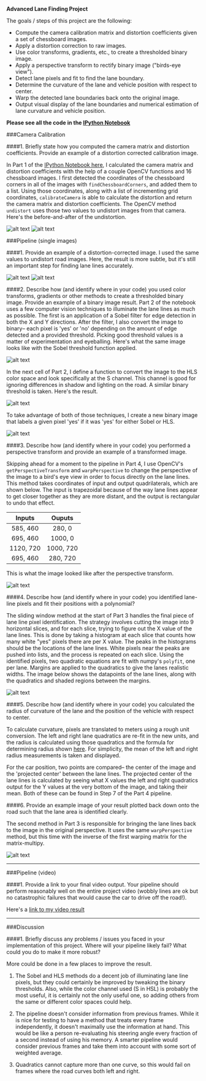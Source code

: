 **Advanced Lane Finding Project**

The goals / steps of this project are the following:

* Compute the camera calibration matrix and distortion coefficients given a set of chessboard images.
* Apply a distortion correction to raw images.
* Use color transforms, gradients, etc., to create a thresholded binary image.
* Apply a perspective transform to rectify binary image ("birds-eye view").
* Detect lane pixels and fit to find the lane boundary.
* Determine the curvature of the lane and vehicle position with respect to center.
* Warp the detected lane boundaries back onto the original image.
* Output visual display of the lane boundaries and numerical estimation of lane curvature and vehicle position.

[//]: # (Image References)

[chess1]: ./output_images/original_chessboard.jpg "Original"
[chess2]: ./output_images/undistorted_chessboard.jpg "Undistorted"
[image1]: ./output_images/test3.jpg "Original"
[image2]: ./output_images/undistort-3.jpg "Undistorted"
[image3]: ./output_images/sobel-3.jpg "Sobel Example"
[image4]: ./output_images/hls-3.jpg "HLS Example"
[image5]: ./output_images/sobel_or_hls-3.jpg "Binary Example"
[image6]: ./output_images/warp-3.jpg "Warp Example"
[image7]: ./output_images/sliding_window-3.jpg "Fit Visual"
[image8]: ./output_images/lined_original-3.jpg "Output"
[video1]: ./output.mp4 "Video"


**Please see all the code in the [IPython Notebook](./project.ipynb)**

###Camera Calibration

####1. Briefly state how you computed the camera matrix and distortion coefficients. Provide an example of a distortion corrected calibration image.

In Part 1 of the [IPython Notebook here](./project.ipynb), I calculated the camera matrix and distortion coefficients with the help of a couple OpenCV functions and 16 chessboard images.  I first detected the coordinates of the chessboard corners in all of the images with `findChessboardCorners`, and added them to a list.  Using those coordinates, along with a list of incrementing grid coordinates, `calibrateCamera` is able to calculate the distortion and return the camera matrix and distortion coefficients.  The OpenCV method `undistort` uses those two values to undistort images from that camera.  Here's the before-and-after of the undistortion. 

![alt text][chess1]
![alt text][chess2]

###Pipeline (single images)

####1. Provide an example of a distortion-corrected image.
I used the same values to undistort road images.  Here, the result is more subtle, but it's still an important step for finding lane lines accurately.

![alt text][image1]
![alt text][image2]


####2. Describe how (and identify where in your code) you used color transforms, gradients or other methods to create a thresholded binary image.  Provide an example of a binary image result.
Part 2 of the notebook uses a few computer vision techniques to illuminate the lane lines as much as possible.  The first is an application of a Sobel filter for edge detection in both the X and Y directions.  After the filter, I also convert the image to binary– each pixel is 'yes' or 'no' depending on the amount of edge detected and a provided threshold.  Picking good threshold values is a matter of experimentation and eyeballing.  Here's what the same image looks like with the Sobel threshold function applied.

![alt text][image3]

In the next cell of Part 2, I define a function to convert the image to the HLS color space and look specifically at the S channel.  This channel is good for ignoring differences in shadow and lighting on the road.  A similar binary threshold is taken.  Here's the result.

![alt text][image4]

To take advantage of both of those techniques, I create a new binary image that labels a given pixel 'yes' if it was 'yes' for either Sobel or HLS.

![alt text][image5]

####3. Describe how (and identify where in your code) you performed a perspective transform and provide an example of a transformed image.

Skipping ahead for a moment to the pipeline in Part 4, I use OpenCV's `getPerspectiveTransform` and `warpPerspective` to change the perspective of the image to a bird's eye view in order to focus directly on the lane lines.  This method takes coordinates of input and output quadrilaterals, which are shown below.  The input is trapezoidal because of the way lane lines appear to get closer together as they are more distant, and the output is rectangular to undo that effect.


| Inputs        | Ouputs   | 
|:-------------:|:-------------:| 
| 585, 460      | 280, 0        | 
| 695, 460      | 1000, 0       |
| 1120, 720     | 1000, 720     |
| 695, 460      | 280, 720      |

This is what the image looked like after the perspective transform.

![alt text][image6]

####4. Describe how (and identify where in your code) you identified lane-line pixels and fit their positions with a polynomial?

The sliding window method at the start of Part 3 handles the final piece of lane line pixel identification.  The strategy involves cutting the image into 9 horizontal slices, and for each slice, trying to figure out the X value of the lane lines.  This is done by taking a histogram at each slice that counts how many white "yes" pixels there are per X value.  The peaks in the histograms should be the locations of the lane lines.  White pixels near the peaks are pushed into lists, and the process is repeated on each slice.  Using the identified pixels, two quadratic equations are fit with numpy's `polyfit`, one per lane.  Margins are applied to the quadratics to give the lanes realistic widths.  The image below shows the datapoints of the lane lines, along with the quadratics and shaded regions between the margins.

![alt text][image7]

####5. Describe how (and identify where in your code) you calculated the radius of curvature of the lane and the position of the vehicle with respect to center.

To calculate curvature, pixels are translated to meters using a rough unit conversion.  The left and right lane quadratics are re-fit in the new units, and the radius is calculated using those quadratics and the formula for determining radius shown [here](http://www.intmath.com/applications-differentiation/8-radius-curvature.php).  For simplicity, the mean of the left and right radius measurements is taken and displayed.

For the car position, two points are compared– the center of the image and the 'projected center' between the lane lines.  The projected center of the lane lines is calculated by seeing what X values the left and right quadratics output for the Y values at the very bottom of the image, and taking their mean.  Both of these can be found in Step 7 of the Part 4 pipeline.



####6. Provide an example image of your result plotted back down onto the road such that the lane area is identified clearly.

The second method in Part 3 is responsible for bringing the lane lines back to the image in the original perspective.  It uses the same `warpPerspective` method, but this time with the inverse of the first warping matrix for the matrix-multipy.

![alt text][image8]

---

###Pipeline (video)

####1. Provide a link to your final video output.  Your pipeline should perform reasonably well on the entire project video (wobbly lines are ok but no catastrophic failures that would cause the car to drive off the road!).

Here's a [link to my video result](./output.mp4)

---

###Discussion

####1. Briefly discuss any problems / issues you faced in your implementation of this project.  Where will your pipeline likely fail?  What could you do to make it more robust?

More could be done in a few places to improve the result.

1. The Sobel and HLS methods do a decent job of illuminating lane line pixels, but they could certainly be improved by tweaking the binary thresholds.  Also, while the color channel used (S in HSL) is probably the most useful, it is certainly not the only useful one, so adding others from the same or different color spaces could help.

2. The pipeline doesn't consider information from previous frames.  While it is nice for testing to have a method that treats every frame independently, it doesn't maximally use the information at hand.  This would be like a person re-evaluating his steering angle every fraction of a second instead of using his memory.  A smarter pipeline would consider previous frames and take them into account with some sort of weighted average.

3.  Quadratics cannot capture more than one curve, so this would fail on frames where the road curves both left and right.

